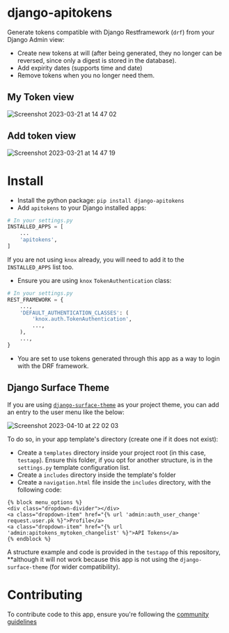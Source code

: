 # django-apitokens

Generate tokens compatible with Django Restframework (`drf`) from your Django Admin view:
- Create new tokens at will (after being generated, they no longer can be reversed, since only a digest is stored in the database).
- Add expirity dates (supports time and date)
- Remove tokens when you no longer need them.

## My Token view

![Screenshot 2023-03-21 at 14 47 02](https://user-images.githubusercontent.com/7786556/226643622-893b631d-d353-4833-8def-78f61ea77561.png)


## Add token view

![Screenshot 2023-03-21 at 14 47 19](https://user-images.githubusercontent.com/7786556/226643580-ac761fd7-91a9-4c5c-898b-4cc1daf9d812.png)


# Install

- Install the python package: `pip install django-apitokens` 
- Add `apitokens` to your Django installed apps:

```python
# In your settings.py
INSTALLED_APPS = [
    ...
    'apitokens',
]
```

If you are not using `knox` already, you will need to add it to the `INSTALLED_APPS` list too.

- Ensure you are using `knox` `TokenAuthentication` class:

```python
# In your settings.py
REST_FRAMEWORK = {
    ...,
    'DEFAULT_AUTHENTICATION_CLASSES': (
        'knox.auth.TokenAuthentication',
        ...,
    ),
    ...,
}
```

- You are set to use tokens generated through this app as a way to login with the DRF framework.

## Django Surface Theme

If you are using [`django-surface-theme`](https://github.com/surface-security/django-surface-theme) as your project theme, you can add an entry to the user menu like the below:

![Screenshot 2023-04-10 at 22 02 03](https://user-images.githubusercontent.com/7786556/230999091-00439ccf-bb8a-4d1d-a541-9a5a0cf6f330.png)

To do so, in your app template's directory (create one if it does not exist):
- Create a `templates` directory inside your project root (in this case, `testapp`). Ensure this folder, if you opt for another structure, is in the `settings.py` template configuration list.
- Create a `includes` directory inside the template's folder
- Create a `navigation.html` file inside the `includes` directory, with the following code:

```
{% block menu_options %}
<div class="dropdown-divider"></div>
<a class="dropdown-item" href="{% url 'admin:auth_user_change' request.user.pk %}">Profile</a>
<a class="dropdown-item" href="{% url 'admin:apitokens_mytoken_changelist' %}">API Tokens</a>
{% endblock %}
```

A structure example and code is provided in the `testapp` of this repository, **although it will not work because this app is not using the `django-surface-theme` (for wider compatibility).

# Contributing

To contribute code to this app, ensure you're following the [community guidelines](https://github.com/surface-security/guidelines#contributing)
